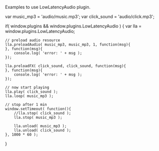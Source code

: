 
Examples to use LowLatencyAudio plugin.

var music_mp3 = 'audio/music.mp3';
var click_sound = 'audio/click.mp3';

if( window.plugins && window.plugins.LowLatencyAudio ) {
	var lla = window.plugins.LowLatencyAudio;
	
	// preload audio resource
	lla.preloadAudio( music_mp3, music_mp3, 1, function(msg){
	}, function(msg){
		console.log( 'error: ' + msg );
	});
	
	lla.preloadFX( click_sound, click_sound, function(msg){
	}, function(msg){
		console.log( 'error: ' + msg );
	});
	
	// now start playing
	lla.play( click_sound );
	lla.loop( music_mp3 );

	// stop after 1 min	
	window.setTimeout( function(){
		//lla.stop( click_sound );
		lla.stop( music_mp3 );
			
		lla.unload( music_mp3 );
		lla.unload( click_sound );
	}, 1000 * 60 );
}
		
